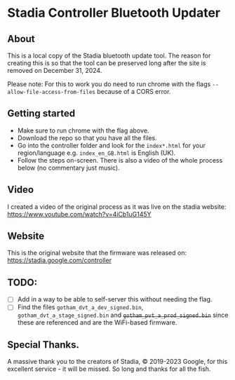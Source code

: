# Stadia Controller Bluetooth Updater

## About
This is a local copy of the Stadia bluetooth update tool.
The reason for creating this is so that the tool can be preserved long after the site is removed on December 31, 2024.

Please note: For this to work you do need to run chrome with the flags `--allow-file-access-from-files` because of a CORS error.

## Getting started
- Make sure to run chrome with the flag above.
- Download the repo so that you have all the files.
- Go into the controller folder and look for the `index*.html` for your region/language e.g. `index_en_GB.html` is English (UK).
- Follow the steps on-screen. There is also a video of the whole process below (no commentary just music).

## Video
I created a video of the original process as it was live on the stadia website: https://www.youtube.com/watch?v=4iCb1uG145Y

## Website
This is the original website that the firmware was released on: https://stadia.google.com/controller

## TODO:
- [ ] Add in a way to be able to self-server this without needing the flag.
- [ ] Find the files `gotham_dvt_a_dev_signed.bin`, `gotham_dvt_a_stage_signed.bin` and ~~`gotham_pvt_a_prod_signed.bin`~~ since these are referenced and are the WiFi-based firmware.

## Special Thanks.

A massive thank you to the creators of Stadia, © 2019-2023 Google, for this excellent service - it will be missed. So long and thanks for all the fish.

